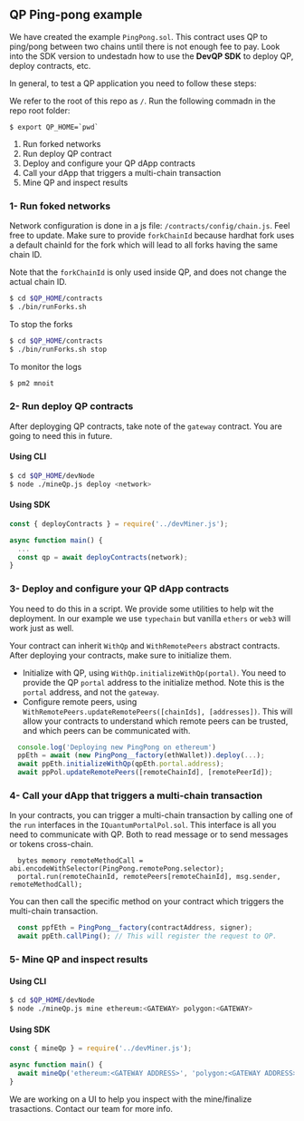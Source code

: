 ## QP Ping-pong example

We have created the example `PingPong.sol`. This contract uses QP to ping/pong between two chains until there is not enough fee to pay.
Look into the SDK version to undestadn how to use the **DevQP SDK** to deploy QP, deploy contracts, etc.

In general, to test a QP application you need to follow these steps:

 We refer to the root of this repo as `/`. Run the following commadn in the repo root folder:


```
$ export QP_HOME=`pwd`
```

1. Run forked networks
2. Run deploy QP contract
3. Deploy and configure your QP dApp contracts
4. Call your dApp that triggers a multi-chain transaction
5. Mine QP and inspect results

### 1- Run foked networks

Network configuration is done in a js file: `/contracts/config/chain.js`. Feel free to update. Make sure to provide `forkChainId` because hardhat fork uses a default chainId for the fork which will lead to all forks having the same chain ID.

Note that the `forkChainId` is only used inside QP, and does not change the actual chain ID.

```sh
$ cd $QP_HOME/contracts
$ ./bin/runForks.sh
```

To stop the forks

```sh
$ cd $QP_HOME/contracts
$ ./bin/runForks.sh stop
```

To monitor the logs
```sh
$ pm2 mnoit
```

### 2- Run deploy QP contracts

After deployging QP contracts, take note of the `gateway` contract. You are going to need this in future.

#### Using CLI

```sh
$ cd $QP_HOME/devNode
$ node ./mineQp.js deploy <network>
```

#### Using SDK

```js
const { deployContracts } = require('../devMiner.js');

async function main() {
  ...
  const qp = await deployContracts(network);
}
```

### 3- Deploy and configure your QP dApp contracts

You need to do this in a script. We provide some utilities to help wit the deployment.
In our example we use `typechain` but vanilla `ethers` or `web3` will work just as well.

Your contract can inherit `WithQp` and `WithRemotePeers` abstract contracts.
After deploying your contracts, make sure to initialize them.

- Initialize with QP, using `WithQp.initializeWithQp(portal)`. You need to provide the QP `portal` address to the initialize method. Note this is the `portal` address, and not the `gateway`.
- Configure remote peers, using `WithRemotePeers.updateRemotePeers([chainIds], [addresses])`. This will allow your contracts to understand which remote 
peers can be trusted, and which peers can be communicated with.


```js
  console.log('Deploying new PingPong on ethereum')
  ppEth = await (new PingPong__factory(ethWallet)).deploy(...);
  await ppEth.initializeWithQp(qpEth.portal.address);
  await ppPol.updateRemotePeers([remoteChainId], [remotePeerId]);
```

### 4- Call your dApp that triggers a multi-chain transaction

In your contracts, you can trigger a multi-chain transaction by calling one of the `run` interfaces in the `IQuantumPortalPol.sol`. 
This interface is all you need to communicate with QP. Both to read message or to send messages or tokens cross-chain.

```sol
  bytes memory remoteMethodCall = abi.encodeWithSelector(PingPong.remotePong.selector); 
  portal.run(remoteChainId, remotePeers[remoteChainId], msg.sender, remoteMethodCall);
```

You can then call the specific method on your contract which triggers the multi-chain transaction.

```js
  const ppfEth = PingPong__factory(contractAddress, signer);
  await ppEth.callPing(); // This will register the request to QP.
```

### 5- Mine QP and inspect results

#### Using CLI

```sh
$ cd $QP_HOME/devNode
$ node ./mineQp.js mine ethereum:<GATEWAY> polygon:<GATEWAY>
```

#### Using SDK

```js
const { mineQp } = require('../devMiner.js');

async function main() {
  await mineQp('ethereum:<GATEWAY ADDRESS>', 'polygon:<GATEWAY ADDRESS>');
}
```

We are working on a UI to help you inspect with the mine/finalize trasactions. Contact our team for more info.
